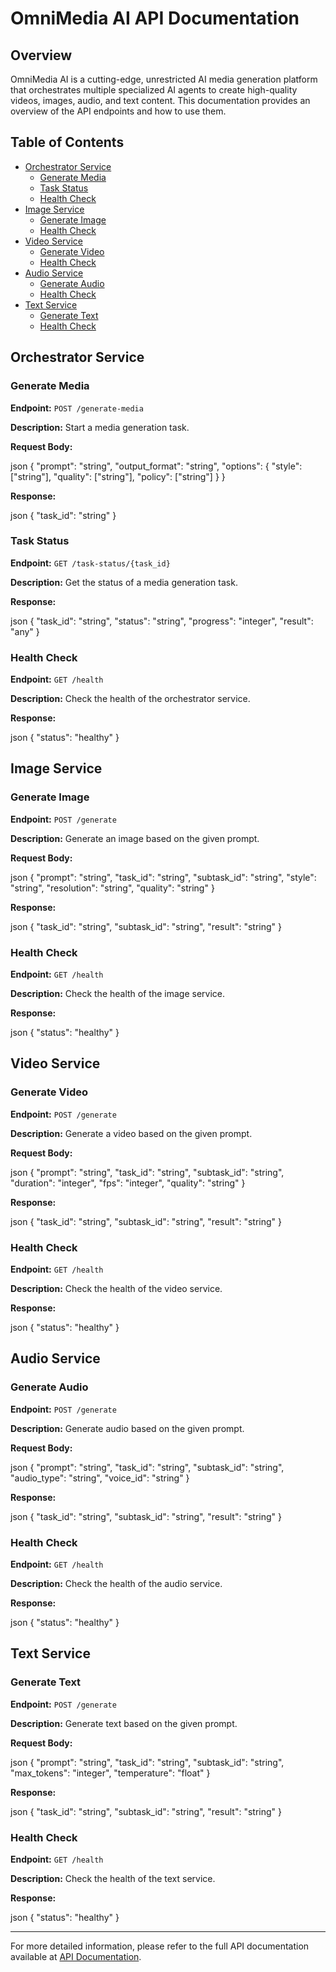 # OmniMedia AI API Documentation

## Overview

OmniMedia AI is a cutting-edge, unrestricted AI media generation platform that orchestrates multiple specialized AI agents to create high-quality videos, images, audio, and text content. This documentation provides an overview of the API endpoints and how to use them.

## Table of Contents

- [Orchestrator Service](#orchestrator-service)
  - [Generate Media](#generate-media)
  - [Task Status](#task-status)
  - [Health Check](#health-check)
- [Image Service](#image-service)
  - [Generate Image](#generate-image)
  - [Health Check](#image-health-check)
- [Video Service](#video-service)
  - [Generate Video](#generate-video)
  - [Health Check](#video-health-check)
- [Audio Service](#audio-service)
  - [Generate Audio](#generate-audio)
  - [Health Check](#audio-health-check)
- [Text Service](#text-service)
  - [Generate Text](#generate-text)
  - [Health Check](#text-health-check)

## Orchestrator Service

### Generate Media

**Endpoint:** `POST /generate-media`

**Description:** Start a media generation task.

**Request Body:**


json { "prompt": "string", "output_format": "string", "options": { "style": ["string"], "quality": ["string"], "policy": ["string"] } }

**Response:**


json { "task_id": "string" }

### Task Status

**Endpoint:** `GET /task-status/{task_id}`

**Description:** Get the status of a media generation task.

**Response:**


json { "task_id": "string", "status": "string", "progress": "integer", "result": "any" }

### Health Check

**Endpoint:** `GET /health`

**Description:** Check the health of the orchestrator service.

**Response:**


json { "status": "healthy" }

## Image Service

### Generate Image

**Endpoint:** `POST /generate`

**Description:** Generate an image based on the given prompt.

**Request Body:**


json { "prompt": "string", "task_id": "string", "subtask_id": "string", "style": "string", "resolution": "string", "quality": "string" }

**Response:**


json { "task_id": "string", "subtask_id": "string", "result": "string" }

### Health Check

**Endpoint:** `GET /health`

**Description:** Check the health of the image service.

**Response:**


json { "status": "healthy" }

## Video Service

### Generate Video

**Endpoint:** `POST /generate`

**Description:** Generate a video based on the given prompt.

**Request Body:**


json { "prompt": "string", "task_id": "string", "subtask_id": "string", "duration": "integer", "fps": "integer", "quality": "string" }

**Response:**


json { "task_id": "string", "subtask_id": "string", "result": "string" }

### Health Check

**Endpoint:** `GET /health`

**Description:** Check the health of the video service.

**Response:**


json { "status": "healthy" }

## Audio Service

### Generate Audio

**Endpoint:** `POST /generate`

**Description:** Generate audio based on the given prompt.

**Request Body:**


json { "prompt": "string", "task_id": "string", "subtask_id": "string", "audio_type": "string", "voice_id": "string" }

**Response:**


json { "task_id": "string", "subtask_id": "string", "result": "string" }

### Health Check

**Endpoint:** `GET /health`

**Description:** Check the health of the audio service.

**Response:**


json { "status": "healthy" }

## Text Service

### Generate Text

**Endpoint:** `POST /generate`

**Description:** Generate text based on the given prompt.

**Request Body:**


json { "prompt": "string", "task_id": "string", "subtask_id": "string", "max_tokens": "integer", "temperature": "float" }

**Response:**


json { "task_id": "string", "subtask_id": "string", "result": "string" }

### Health Check

**Endpoint:** `GET /health`

**Description:** Check the health of the text service.

**Response:**


json { "status": "healthy" }

---

For more detailed information, please refer to the full API documentation available at [API Documentation](http://localhost:8000/docs).
